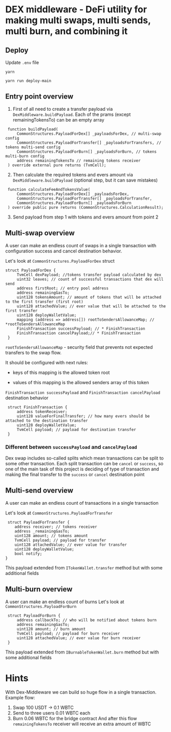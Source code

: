 # DEX middleware - DeFi utility for making multi swaps, multi sends, multi burn, and combining it

## Deploy
Update `.env` file
```shell
yarn
```
```shell
yarn run deploy-main
```



## Entry point overview
1. First of all need to create a transfer payload via `DexMiddleware.buildPayload`. Each of the prams (except remainingTokensTo) can be an empty array
```solidity
 function buildPayload(
     CommonStructures.PayloadForDex[] _payloadsForDex, // multi-swap config
     CommonStructures.PayloadForTransfer[] _payloadsForTransfers, // tokens multi-send config
     CommonStructures.PayloadForBurn[] _payloadsForBurn, // tokens multi-burn config
     address remainingTokensTo // remaining tokens receiver
 ) override external pure returns (TvmCell);
```
2. Then calculate the required tokens and evers amount via `DexMiddleware.buildPayload` (optional step, but it can save mistakes)
```solidity
 function calculateFeeAndTokensValue(
     CommonStructures.PayloadForDex[] _payloadsForDex,
     CommonStructures.PayloadForTransfer[] _payloadsForTransfer,
     CommonStructures.PayloadForBurn[] _payloadsForBurn
 ) override public pure returns (CommonStructures.CalculationResult);
```
3. Send payload from step 1 with tokens and evers amount from point 2


## Multi-swap overview
A user can make an endless count of swaps in a single transaction with configuration success and cancel destination behavior.

Let's look at `CommonStructures.PayloadForDex` struct
```solidity
struct PayloadForDex {
     TvmCell dexPayload; //tokens transfer payload calculated by dex
     uint32 leaves; // count of successful transactions that dex will send
     address firstRoot; // entry pool address
     address remainingGasTo;
     uint128 tokensAmount; // amount of tokens that will be attached to the first transfer (first root) 
     uint128 attachedValue; // ever value that will be attached to the first transfer
     uint128 deployWalletValue;
     mapping (address => address[]) rootToSendersAllowanceMap; // *rootToSendersAllowanceMap
     FinishTransaction successPayload; // * FinishTransaction
     FinishTransaction cancelPayload;// * FinishTransaction
 }
```
`rootToSendersAllowanceMap` - security field that prevents not expected transfers to the swap flow.

It should be configured with next rules:
- keys of this mapping is the allowed token root

- values of this mapping is the allowed senders array of this token

`FinishTransaction successPayload` and `FinishTransaction cancelPayload` destination behavior
```solidity
 struct FinishTransaction {
     address tokenReceiver;
     uint128 valueForFinalTransfer; // how many evers should be attached to the destination transfer
     uint128 deployWalletValue;
     TvmCell payload; // payload for destination transfer
 }
```
### Different between `successPayload` and `cancelPayload`
Dex swap includes so-called splits which mean transactions can be split to some other transaction.
Each split transaction can be `cancel` or `success`, so one of the main task of this project is
deciding of type of transaction and making the final transfer to the `success` or `cancel` destination point

## Multi-send overview
A user can make an endless count of transactions in a single transaction

Let's look at `CommonStructures.PayloadForTransfer`
```solidity
 struct PayloadForTransfer {
    address receiver; // tokens receiver
    address _remainingGasTo;
    uint128 amount; // tokens amount
    TvmCell payload; // payload for transfer
    uint128 attachedValue; // ever value for transfer
    uint128 deployWalletValue;
    bool notify;
}
```
This payload extended from `ITokenWallet.transfer` method but with some additional fields

## Multi-burn overview
A user can make an endless count of burns
Let's look at `CommonStructures.PayloadForBurn`
```solidity
 struct PayloadForBurn {
     address callbackTo; // who will be notified about tokens burn
     address remainingGasTo;
     uint128 amount; // burn amount
     TvmCell payload; // payload for burn receiver
     uint128 attachedValue; // ever value for burn receiver
 }
```
This payload extended from `IBurnableTokenWallet.burn` method but with some additional fields

# Hints
With Dex-Middleware we can build so huge flow in a single transaction.
Example flow:
1. Swap 100 USDT -> 0.1 WBTC
2. Send to three users  0.01 WBTC each
3. Burn 0.06 WBTC for the bridge contract
   And after this flow `remainingTokensTo` receiver will receive an extra amount of WBTC
